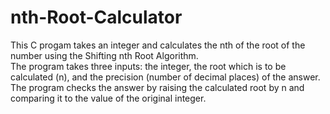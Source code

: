 # nth-Root-Calculator
This C progam takes an integer and calculates the nth of the root of the number using the Shifting nth Root Algorithm.
<br>The program takes three inputs: the integer, the root which is to be calculated (n), and the precision (number of decimal places) of the answer.
The program checks the answer by raising the calculated root by n and comparing it to the value of the original integer.
